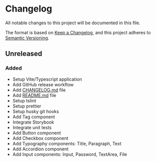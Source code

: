 # Changelog

All notable changes to this project will be documented in this file.

The format is based on [Keep a Changelog](https://keepachangelog.com/en/1.0.0/),
and this project adheres to [Semantic Versioning](https://semver.org/spec/v2.0.0.html).

## Unreleased
### Added
- Setup Vite/Typescript application
- Add GitHub release workflow
- Add [CHANGELOG.md](CHANGELOG.md) file
- Add [README.md](README.md) file
- Setup tslint
- Setup prettier
- Setup husky git hooks
- Add Tag component
- Integrate Storybook
- Integrate unit tests
- Add Button component
- Add Checkbox component
- Add Typography components: Title, Paragraph, Text
- Add Accordion component
- Add Input components: Input, Password, TextArea, File
